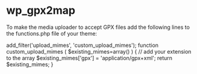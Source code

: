 wp_gpx2map
==========

To make the media uploader to accept GPX files add the following lines to the functions.php file of your theme:

add_filter('upload_mimes', 'custom_upload_mimes');
function custom_upload_mimes ( $existing_mimes=array() ) {
	// add your extension to the array
	$existing_mimes['gpx'] = 'application/gpx+xml';
	return $existing_mimes;
}